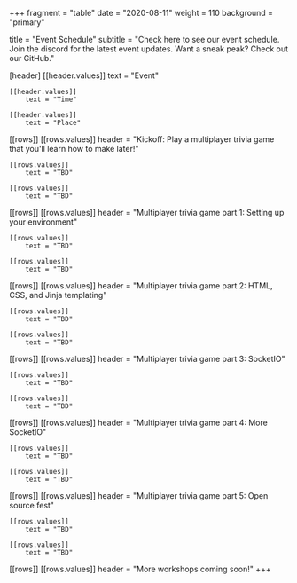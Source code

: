 +++
fragment = "table"
date = "2020-08-11"
weight = 110
background = "primary"

title = "Event Schedule"
subtitle = "Check here to see our event schedule. Join the discord for the latest event updates. Want a sneak peak? Check out our GitHub."

[header]
    [[header.values]]
        text = "Event"

    [[header.values]]
        text = "Time"

    [[header.values]]
        text = "Place"

[[rows]]
    [[rows.values]]
        header = "Kickoff: Play a multiplayer trivia game that you'll learn how to make later!"

    [[rows.values]]
    	text = "TBD"    

    [[rows.values]]
        text = "TBD"

[[rows]]
    [[rows.values]]
        header = "Multiplayer trivia game part 1: Setting up your environment"

    [[rows.values]]
    	text = "TBD"    

    [[rows.values]]
        text = "TBD"

[[rows]]
    [[rows.values]]
        header = "Multiplayer trivia game part 2: HTML, CSS, and Jinja templating"

    [[rows.values]]
    	text = "TBD"

    [[rows.values]]
        text = "TBD"

[[rows]]
    [[rows.values]]
        header = "Multiplayer trivia game part 3: SocketIO"

    [[rows.values]]
    	text = "TBD"    

    [[rows.values]]
        text = "TBD"

[[rows]]
    [[rows.values]]
        header = "Multiplayer trivia game part 4: More SocketIO"

    [[rows.values]]
    	text = "TBD"

    [[rows.values]]
        text = "TBD"

[[rows]]
    [[rows.values]]
        header = "Multiplayer trivia game part 5: Open source fest"

    [[rows.values]]
    	text = "TBD"    

    [[rows.values]]
        text = "TBD"

[[rows]]
    [[rows.values]]
        header = "More workshops coming soon!"
+++